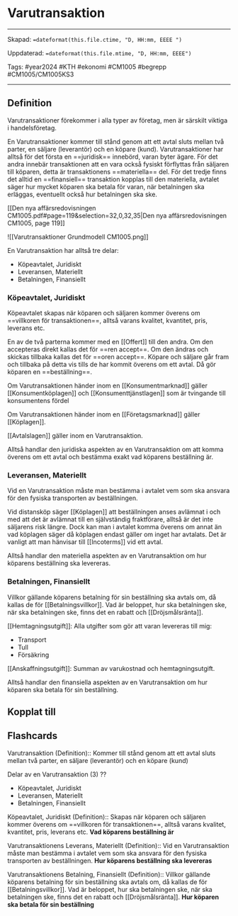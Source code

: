 # Varutransaktion

---
Skapad: `=dateformat(this.file.ctime, "D, HH:mm, EEEE ")`

Uppdaterad: `=dateformat(this.file.mtime, "D, HH:mm, EEEE")`

Tags: #year2024 #KTH #ekonomi #CM1005 #begrepp #CM1005/CM1005KS3

---

## Definition

Varutransaktioner förekommer i alla typer av företag, men är särskilt viktiga i handelsföretag.

En Varutransaktioner kommer till stånd genom att ett avtal sluts mellan två parter, en säljare (leverantör) och en köpare (kund). Varutransaktioner har alltså för det första en ==juridisk== innebörd, varan byter ägare. För det andra innebär transaktionen att en vara också fysiskt förflyttas från säljaren till köparen, detta är transaktionens ==materiella== del. För det tredje finns det alltid en ==finansiell== transaktion kopplas till den materiella, avtalet säger hur mycket köparen ska betala för varan, när betalningen ska erläggas, eventuellt också hur betalningen ska ske.

[[Den nya affärsredovisningen CM1005.pdf#page=119&selection=32,0,32,35|Den nya affärsredovisningen CM1005, page 119]]

![[Varutransaktioner Grundmodell CM1005.png]]

En Varutransaktion har alltså tre delar:

- Köpeavtalet, Juridiskt
- Leveransen, Materiellt
- Betalningen, Finansiellt

### Köpeavtalet, Juridiskt

Köpeavtalet skapas när köparen och säljaren kommer överens om ==villkoren för transaktionen==, alltså varans kvalitet, kvantitet, pris, leverans etc.

En av de två parterna kommer med en [[Offert]] till den andra. Om den accepteras direkt kallas det för ==ren accept==. Om den ändras och skickas tillbaka kallas det för ==oren accept==. Köpare och säljare går fram och tillbaka på detta vis tills de har kommit överens om ett avtal. Då gör köparen en ==beställning==.

Om Varutransaktionen händer inom en [[Konsumentmarknad]] gäller [[Konsumentköplagen]] och [[Konsumenttjänstlagen]] som är tvingande till konsumentens fördel

Om Varutransaktionen händer inom en [[Företagsmarknad]] gäller [[Köplagen]].

[[Avtalslagen]] gäller inom en Varutransaktion.

Alltså handlar den juridiska aspekten av en Varutransaktion om att komma överens om ett avtal och bestämma exakt vad köparens beställning är.

### Leveransen, Materiellt

Vid en Varutransaktion måste man bestämma i avtalet vem som ska ansvara för den fysiska transporten av beställningen.

Vid distansköp säger [[Köplagen]] att beställningen anses avlämnat i och med att det är avlämnat till en självständig fraktförare, alltså är det inte säljarens risk längre. Dock kan man i avtalet komma överens om annat än vad köplagen säger då köplagen endast gäller om inget har avtalats. Det är vanligt att man hänvisar till [[Incoterms]] vid ett avtal.

Alltså handlar den materiella aspekten av en Varutransaktion om hur köparens beställning ska levereras.

### Betalningen, Finansiellt

Villkor gällande köparens betalning för sin beställning ska avtals om, då kallas de för [[Betalningsvillkor]]. Vad är beloppet, hur ska betalningen ske, när ska betalningen ske, finns det en rabatt och [[Dröjsmålsränta]].

[[Hemtagningsutgift]]: Alla utgifter som gör att varan levereras till mig:

- Transport
- Tull
- Försäkring

[[Anskaffningsutgift]]: Summan av varukostnad och hemtagningsutgift.

Alltså handlar den finansiella aspekten av en Varutransaktion om hur köparen ska betala för sin beställning.

## Kopplat till

## Flashcards

Varutransaktion (Definition):: Kommer till stånd genom att ett avtal sluts mellan två parter, en säljare (leverantör) och en köpare (kund)
<!--SR:!2024-03-09,6,233!2024-03-06,4,276-->

Delar av en Varutransaktion (3)
??
- Köpeavtalet, Juridiskt
- Leveransen, Materiellt
- Betalningen, Finansiellt
<!--SR:!2024-03-26,23,270!2024-03-06,16,292-->

Köpeavtalet, Juridiskt (Definition):: Skapas när köparen och säljaren kommer överens om ==villkoren för transaktionen==, alltså varans kvalitet, kvantitet, pris, leverans etc. **Vad köparens beställning är**
<!--SR:!2024-03-13,20,270!2024-03-06,4,278-->

Varutransaktionens Leverans, Materiellt (Definition):: Vid en Varutransaktion måste man bestämma i avtalet vem som ska ansvara för den fysiska transporten av beställningen. **Hur köparens beställning ska levereras**
<!--SR:!2024-03-09,12,270!2024-03-06,4,278-->

Varutransaktionens Betalning, Finansiellt (Definition):: Villkor gällande köparens betalning för sin beställning ska avtals om, då kallas de för [[Betalningsvillkor]]. Vad är beloppet, hur ska betalningen ske, när ska betalningen ske, finns det en rabatt och [[Dröjsmålsränta]]. **Hur köparen ska betala för sin beställning**
<!--SR:!2024-03-18,23,270!2024-03-06,4,278-->
